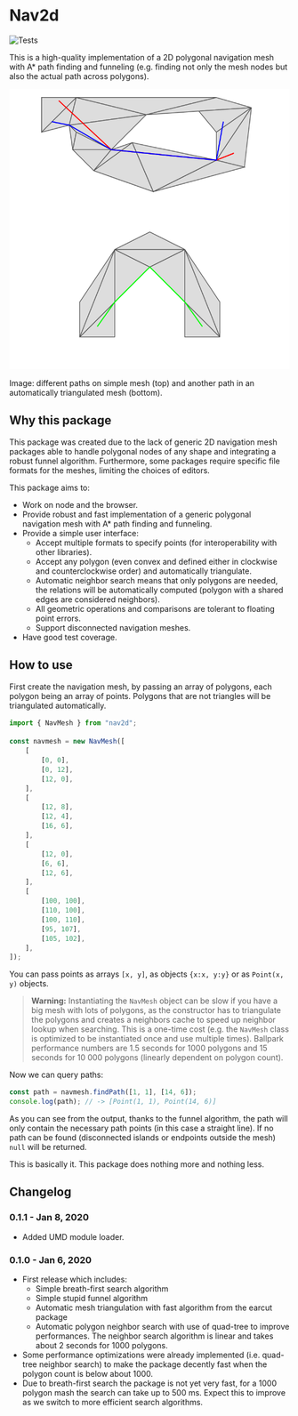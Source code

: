 # Nav2d

![Tests](https://github.com/frapa/nav2d/workflows/Tests/badge.svg)

This is a high-quality implementation of a 2D polygonal navigation mesh with A\* path finding
and funneling (e.g. finding not only the mesh nodes but also the actual path across polygons).

![Path finding examples](docs/images/paths.png)

Image: different paths on simple mesh (top) and another path in an automatically triangulated
mesh (bottom).

## Why this package

This package was created due to the lack of generic 2D navigation mesh packages
able to handle polygonal nodes of any shape and integrating a robust funnel algorithm.
Furthermore, some packages require specific file formats for the meshes,
limiting the choices of editors.

This package aims to:

-   Work on node and the browser.
-   Provide robust and fast implementation of a generic polygonal navigation mesh with
    A\* path finding and funneling.
-   Provide a simple user interface:
    -   Accept multiple formats to specify points (for interoperability with other libraries).
    -   Accept any polygon (even convex and defined either in clockwise and counterclockwise
        order) and automatically triangulate.
    -   Automatic neighbor search means that only polygons are needed,
        the relations will be automatically computed (polygon with a shared edges
        are considered neighbors).
    -   All geometric operations and comparisons are tolerant to floating point errors.
    -   Support disconnected navigation meshes.
-   Have good test coverage.

## How to use

First create the navigation mesh, by passing an array of polygons,
each polygon being an array of points.
Polygons that are not triangles will be triangulated automatically.

```javascript
import { NavMesh } from "nav2d";

const navmesh = new NavMesh([
    [
        [0, 0],
        [0, 12],
        [12, 0],
    ],
    [
        [12, 8],
        [12, 4],
        [16, 6],
    ],
    [
        [12, 0],
        [6, 6],
        [12, 6],
    ],
    [
        [100, 100],
        [110, 100],
        [100, 110],
        [95, 107],
        [105, 102],
    ],
]);
```

You can pass points as arrays `[x, y]`, as objects `{x:x, y:y}` or
as `Point(x, y)` objects.

> **Warning:** Instantiating the `NavMesh` object can be slow if you have a big mesh with lots
> of polygons, as the constructor has to triangulate the polygons and creates
> a neighbors cache to speed up neighbor lookup when searching. This is a one-time
> cost (e.g. the `NavMesh` class is optimized to be instantiated once and use multiple
> times). Ballpark performance numbers are 1.5 seconds for 1000 polygons and 15 seconds for
> 10 000 polygons (linearly dependent on polygon count).

Now we can query paths:

```javascript
const path = navmesh.findPath([1, 1], [14, 6]);
console.log(path); // -> [Point(1, 1), Point(14, 6)]
```

As you can see from the output, thanks to the funnel algorithm, the path will only
contain the necessary path points (in this case a straight line). If no path can be
found (disconnected islands or endpoints outside the mesh) `null` will be returned.

This is basically it. This package does nothing more and nothing less.

## Changelog

### 0.1.1 - Jan 8, 2020

-   Added UMD module loader.

### 0.1.0 - Jan 6, 2020

-   First release which includes:
    -   Simple breath-first search algorithm
    -   Simple stupid funnel algorithm
    -   Automatic mesh triangulation with fast algorithm from the earcut package
    -   Automatic polygon neighbor search with use of quad-tree to improve
        performances. The neighbor search algorithm is linear and takes
        about 2 seconds for 1000 polygons.
-   Some performance optimizations were already implemented (i.e. quad-tree
    neighbor search) to make the package decently fast when the polygon count
    is below about 1000.
-   Due to breath-first search the package is not yet very fast, for a 1000 polygon
    mash the search can take up to 500 ms. Expect this to improve as we switch to
    more efficient search algorithms.
